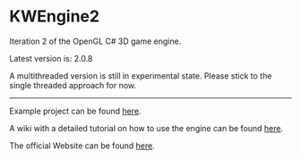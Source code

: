 # KWEngine2
Iteration 2 of the OpenGL C# 3D game engine.

Latest version is: 2.0.8

A multithreaded version is still in experimental state. Please stick to the single threaded approach for now.

***

Example project can be found [here](https://www.kwengine.de/latest/kwengine2example.zip).

A wiki with a detailed tutorial on how to use the engine can be found [here](https://github.com/KWEngine/KWEngine2/wiki).

The official Website can be found [here](https://www.kwengine.de).
